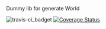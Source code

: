 Dummy lib for generate World

![travis-ci_badget](https://travis-ci.org/DO-HW/dummy-go-lib.svg?branch=master)
[![Coverage Status](https://coveralls.io/repos/DO-HW/dummy-go-lib/badge.svg?branch=master&service=github)](https://coveralls.io/github/DO-HW/dummy-go-lib?branch=master)
